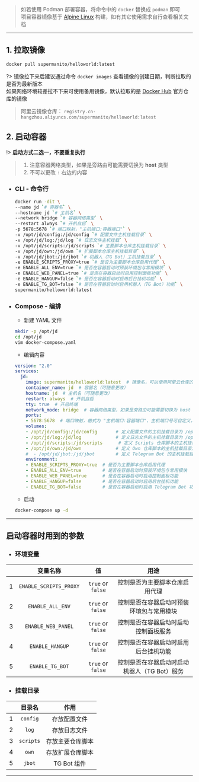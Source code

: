 
> 如若使用 Podman 部署容器，将命令中的 `docker` 替换成 `podman` 即可\
> 项目容器镜像基于 [Alpine Linux](https://www.alpinelinux.org/) 构建，如有其它使用需求自行查看相关文档

***

## 1. 拉取镜像
```bash
docker pull supermanito/helloworld:latest
```
?> 镜像拉下来后建议通过命令 `docker images` 查看镜像的创建日期，判断拉取的是否为最新版本\
  如果网络环境较差拉不下来可使用备用镜像，默认拉取的是 [Docker Hub](https://hub.docker.com/r/supermanito/helloworld) 官方仓库的镜像
> 阿里云镜像仓库： `registry.cn-hangzhou.aliyuncs.com/supermanito/helloworld:latest`

## 2. 启动容器

!> __启动方式二选一，不要重复执行__

> 1. 注意容器网络类型，如果是旁路由可能需要切换为 **host** 类型
> 2. 不可以更改 `:` 右边的内容

- ### CLI - 命令行

    ```bash
    docker run -dit \
    --name jd `# 容器名` \
    --hostname jd `# 主机名` \
    --network bridge `# 容器网络类型` \
    --restart always `# 开机自启` \
    -p 5678:5678 `# 端口映射，"主机端口:容器端口"` \
    -v /opt/jd/config:/jd/config `# 配置文件主机挂载目录` \
    -v /opt/jd/log:/jd/log `# 日志文件主机挂载` \
    -v /opt/jd/scripts:/jd/scripts `# 主要脚本仓库主机挂载目录` \
    -v /opt/jd/own:/jd/own `# 扩展脚本仓库主机挂载目录` \
    -v /opt/jd/jbot:/jd/jbot `# 机器人（TG Bot）主机挂载目录` \
    -e ENABLE_SCRIPTS_PROXY=true `# 是否为主要脚本仓库启用代理` \
    -e ENABLE_ALL_ENV=true `# 是否在容器启动时预装环境包与常用模块` \
    -e ENABLE_WEB_PANEL=true `# 是否在容器启动时启用控制面板功能` \
    -e ENABLE_HANGUP=false `# 是否在容器启动时启用后台挂机功能` \
    -e ENABLE_TG_BOT=false `# 是否在容器启动时启用机器人（TG Bot）功能` \
    supermanito/helloworld:latest
    ```

- ### Compose - 编排

    - 新建 YAML 文件
    ```bash
    mkdir -p /opt/jd
    cd /opt/jd
    vim docker-compose.yaml
    ```

    - 编辑内容
    ```yaml
    version: "2.0"
    services:
      jd:
        image: supermanito/helloworld:latest  # 镜像名，可以使用阿里云仓库的备用镜像
        container_name: jd  # 容器名（可随意更改）
        hostname: jd  # 主机名（可随意更改）
        restart: always  # 开机自启
        tty: true  # 开启终端
        network_mode: bridge  # 容器网络类型，如果是旁路由可能需要切换为 host 类型
        ports:
        - 5678:5678  # 端口映射，格式为 "主机端口:容器端口"，主机端口号可自定义，容器端口用来访问控制面板不可修改
        volumes:
        - /opt/jd/config:/jd/config       # 定义配置文件的主机挂载目录为 /opt/jd/config
        - /opt/jd/log:/jd/log             # 定义日志文件的主机挂载目录为 /opt/jd/log
        - /opt/jd/scripts:/jd/scripts      # 定义 Scripts 仓库脚本的主机挂载目录为 /opt/jd/scripts
        - /opt/jd/own:/jd/own             # 定义 Own 仓库脚本的主机挂载目录为 /opt/jd/own
        #  - /opt/jd/jbot:/jd/jbot        # 定义 Telegram Bot 的主机挂载目录为 /opt/jd/jbot
        environment:
        - ENABLE_SCRIPTS_PROXY=true  # 是否为主要脚本仓库启用代理
        - ENABLE_ALL_ENV=true        # 是否在容器启动时预装环境包与常用模块
        - ENABLE_WEB_PANEL=true      # 是否在容器启动时启用控制面板功能
        - ENABLE_HANGUP=false        # 是否在容器启动时启用后台挂机功能
        - ENABLE_TG_BOT=false        # 是否在容器启动时启用 Telegram Bot 功能
    ```

    - 启动
    ```bash
    docker-compose up -d
    ```

***

## 启动容器时用到的参数 <!-- {docsify-ignore} -->

- ### 环境变量 <!-- {docsify-ignore} -->
|       |        变量名称        |        值         |                     用途                     |
| :---: | :--------------------: | :---------------: | :------------------------------------------: |
|   1   | `ENABLE_SCRIPTS_PROXY` | `true` or `false` |        控制是否为主要脚本仓库启用代理        |
|   2   |    `ENABLE_ALL_ENV`    | `true` or `false` |   控制是否在容器启动时预装环境包与常用模块   |
|   3   |   `ENABLE_WEB_PANEL`   | `true` or `false` |     控制是否在容器启动时启动控制面板服务     |
|   4   |    `ENABLE_HANGUP`     | `true` or `false` |     控制是否在容器启动时启用后台挂机功能     |
|   5   |    `ENABLE_TG_BOT`     | `true` or `false` | 控制是否在容器启动时启动机器人（TG Bot）服务 |

- ### 挂载目录 <!-- {docsify-ignore} -->
|       |  目录名   |       作用       |
| :---: | :-------: | :--------------: |
|   1   | `config`  |   存放配置文件   |
|   2   |   `log`   |   存放日志文件   |
|   3   | `scripts` | 存放主要仓库脚本 |
|   4   |   `own`   | 存放扩展仓库脚本 |
|   5   |  `jbot`   |   TG Bot 组件    |

***
